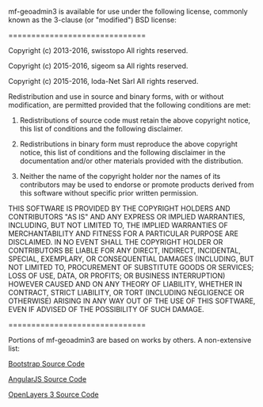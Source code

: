 mf-geoadmin3 is available for use under the following license, commonly known
as the 3-clause (or "modified") BSD license:

==============================

Copyright (c) 2013-2016, swisstopo All rights reserved.

Copyright (c) 2015-2016, sigeom sa All rights reserved.

Copyright (c) 2015-2016, Ioda-Net Sàrl All rights reserved.


Redistribution and use in source and binary forms, with or without modification,
are permitted provided that the following conditions are met:

1. Redistributions of source code must retain the above copyright notice, this
list of conditions and the following disclaimer.

2. Redistributions in binary form must reproduce the above copyright notice, this
list of conditions and the following disclaimer in the documentation and/or other
materials provided with the distribution.

3. Neither the name of the copyright holder nor the names of its contributors may
be used to endorse or promote products derived from this software without specific
prior written permission.

THIS SOFTWARE IS PROVIDED BY THE COPYRIGHT HOLDERS AND CONTRIBUTORS "AS IS" AND
ANY EXPRESS OR IMPLIED WARRANTIES, INCLUDING, BUT NOT LIMITED TO, THE IMPLIED
WARRANTIES OF MERCHANTABILITY AND FITNESS FOR A PARTICULAR PURPOSE ARE DISCLAIMED.
IN NO EVENT SHALL THE COPYRIGHT HOLDER OR CONTRIBUTORS BE LIABLE FOR ANY DIRECT,
INDIRECT, INCIDENTAL, SPECIAL, EXEMPLARY, OR CONSEQUENTIAL DAMAGES (INCLUDING, BUT
NOT LIMITED TO, PROCUREMENT OF SUBSTITUTE GOODS OR SERVICES; LOSS OF USE, DATA, OR
PROFITS; OR BUSINESS INTERRUPTION) HOWEVER CAUSED AND ON ANY THEORY OF LIABILITY,
WHETHER IN CONTRACT, STRICT LIABILITY, OR TORT (INCLUDING NEGLIGENCE OR OTHERWISE)
ARISING IN ANY WAY OUT OF THE USE OF THIS SOFTWARE, EVEN IF ADVISED OF THE
POSSIBILITY OF SUCH DAMAGE.

==============================

Portions of mf-geoadmin3 are based on works by others. A non-extensive list:

[Bootstrap Source Code](https://github.com/twbs/bootstrap/blob/master/LICENSE)

[AngularJS Source Code](https://github.com/angular/angular.js/blob/master/LICENSE)

[OpenLayers 3 Source Code](https://github.com/openlayers/ol3/blob/master/LICENSE.md)

